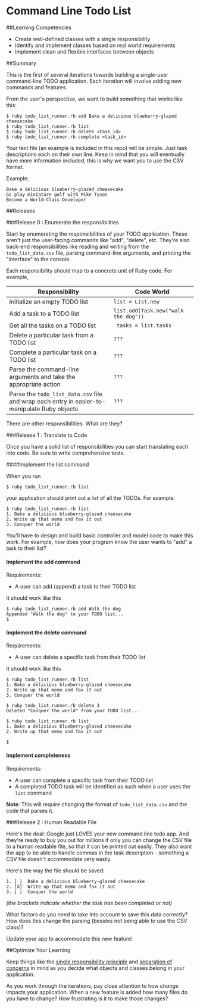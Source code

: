 # Command Line Todo List

##Learning Competencies

* Create well-defined classes with a single responsibility
* Identify and implement classes based on real world requirements
* Implement clean and flexible interfaces between objects

##Summary

 This is the first of several iterations towards building a single-user command-line TODO application.  Each iteration will involve adding new commands and features.

From the user's perspective, we want to build something that works like this:

```text
$ ruby todo_list_runner.rb add Bake a delicious blueberry-glazed cheesecake
$ ruby todo_list_runner.rb list
$ ruby todo_list_runner.rb delete <task_id>
$ ruby todo_list_runner.rb complete <task_id>
```

Your text file (an example is included in this repo) will be simple.  Just task descriptions each on their own line.  Keep in mind that you will eventually have more information included, this is why we want you to use the CSV format.

Example:

```text
Bake a delicious blueberry-glazed cheesecake
Go play miniature golf with Mike Tyson
Become a World-Class Developer
````

##Releases

###Release 0 : Enumerate the responsibilities

Start by enumerating the responsibilities of your TODO application.  These aren't just the user-facing commands like "add", "delete", etc.  They're also back-end responsibilities like reading and writing from the `todo_list_data.csv` file, parsing command-line arguments, and printing the "interface" to the console.

Each responsibility should map to a concrete unit of Ruby code.  For example,

Responsibility                                                                     | Code World
-----------------------------------------------------------------------------------|------------------------------------
Initialize an empty TODO list                                                      | `list = List.new`
Add a task to a TODO list                                                          | `list.add(Task.new("walk the dog"))`
Get all the tasks on a TODO list                                                   | ` tasks = list.tasks`
Delete a particular task from a TODO list                                          | `???`
Complete a particular task on a TODO list                                          | `???`
Parse the command-line arguments and take the appropriate action                   | `???`
Parse the `todo_list_data.csv` file and wrap each entry in easier-to-manipulate Ruby objects | `???`


There are other responsibilities.  What are they?

###Release 1 : Translate to Code

Once you have a solid list of responsibilities you can start translating each into code.  Be sure to write comprehensive tests.

####Implement the list command

When you run

```text
$ ruby todo_list_runner.rb list
```

your application should print out a list of all the TODOs. For example:

```text
$ ruby todo_list_runner.rb list
1. Bake a delicious blueberry-glazed cheesecake
2. Write up that memo and fax it out
3. Conquer the world
```

You'll have to design and build basic controller and model code to make this work.  For example, how does your program know the user wants to "add" a task to their list?

#### Implement the add command

Requirements:

- A user can add (append) a task to their TODO list

It should work like this

```text
$ ruby todo_list_runner.rb add Walk the dog
Appended "Walk the dog" to your TODO list...
$
```

#### Implement the delete command

Requirements:

- A user can delete a specific task from their TODO list

It should work like this

```text
$ ruby todo_list_runner.rb list
1. Bake a delicious blueberry-glazed cheesecake
2. Write up that memo and fax it out
3. Conquer the world

$ ruby todo_list_runner.rb delete 3
Deleted "Conquer the world" from your TODO list...

$ ruby todo_list_runner.rb list
1. Bake a delicious blueberry-glazed cheesecake
2. Write up that memo and fax it out

$
```

#### Implement completeness

Requirements:

- A user can complete a specific task from their TODO list
- A completed TODO task will be identified as such when a user uses the `list` command

**Note**: This will require changing the format of `todo_list_data.csv` and the code that parses it.

###Release 2 : Human Readable File

Here's the deal:  Google just LOVES your new command line todo app.  And they're ready to buy you out for millions if only you can change the CSV file to a human readable file, so that it can be printed out easily.  They also want the app to be able to handle commas in the task description - something a CSV file doesn't accommodate very easily.

Here's the way the file should be saved:

```text
1. [ ]  Bake a delicious blueberry-glazed cheesecake
2. [X]  Write up that memo and fax it out
3. [ ]  Conquer the world
```

*(the brackets indicate whether the task has been completed or not)*

What factors do you need to take into account to save this data correctly?  How does this change the parsing (besides not being able to use the CSV class)?

Update your app to accommodate this new feature!

##Optimize Your Learning

Keep things like the [single responsibility principle](http://en.wikipedia.org/wiki/Single_responsibility_principle) and [separation of concerns](http://en.wikipedia.org/wiki/Separation_of_concerns) in mind as you decide what objects and classes belong in your application.

As you work through the iterations, pay close attention to how *change* impacts your application.  When a new feature is added how many files do you have to change?  How frustrating is it to make those changes?

